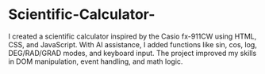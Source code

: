 # Scientific-Calculator-
I created a scientific calculator inspired by the Casio fx-911CW using HTML, CSS, and JavaScript. With AI assistance, I added functions like sin, cos, log, DEG/RAD/GRAD modes, and keyboard input. The project improved my skills in DOM manipulation, event handling, and math logic.
